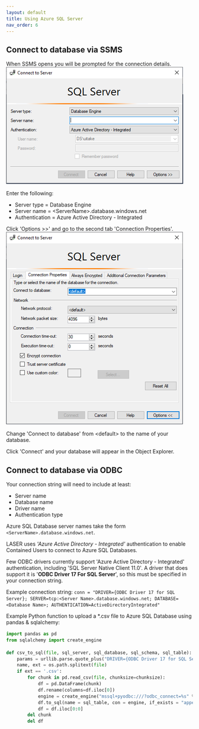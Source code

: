 ```yaml
---
layout: default
title: Using Azure SQL Server
nav_order: 6
---
```


## Connect to database via SSMS

When SSMS opens you will be prompted for the connection details.  
	![ssms_connect_to_server_1.png](./images/using_azure_sql_database/ssms_connect_to_server_1.png)

Enter the following:
- Server type = Database Engine
- Server name = \<ServerName>.database.windows.net
- Authentication = Azure Active Directory - Integrated

Click 'Options >>' and go to the second tab 'Connection Properties'.
	![ssms_connect_to_server_2.png](./images/using_azure_sql_database/ssms_connect_to_server_2.png)

Change 'Connect to database' from \<default> to the name of your database.

Click 'Connect' and your database will appear in the Object Explorer.

## Connect to database via ODBC

Your connection string will need to include at least:  
- Server name
- Database name
- Driver name 
- Authentication type

Azure SQL Database server names take the form `<ServerName>.database.windows.net`.

LASER uses _'Azure Active Directory - Integrated'_ authentication to enable Contained Users to connect to Azure SQL Databases.

Few ODBC drivers currently support 'Azure Active Directory - Integrated' authentication, including 'SQL Server Native Client 11.0'. A driver that does support it is '**ODBC Driver 17 For SQL Server**', so this must be specified in your connection string.

Example connection string: `conn = "DRIVER={ODBC Driver 17 for SQL Server}; SERVER=tcp:<Server Name>.database.windows.net; DATABASE=<Database Name>; AUTHENTICATION=ActiveDirectoryIntegrated"`

Example Python function to upload a *.csv file to Azure SQL Database using pandas & sqlalchemy:
```PYTHON
import pandas as pd
from sqlalchemy import create_engine

def csv_to_sql(file, sql_server, sql_database, sql_schema, sql_table):
    params = urllib.parse.quote_plus("DRIVER={ODBC Driver 17 for SQL Server};SERVER=tcp:" + sql_server + ";DATABASE=" + sql_database + ";Encrypt=yes;TrustServerCertificate=no;Connection Timeout=30;AUTHENTICATION=ActiveDirectoryIntegrated")
    name, ext = os.path.splitext(file)
    if ext == '.csv': 
        for chunk in pd.read_csv(file, chunksize=chunksize):
            df = pd.DataFrame(chunk)
            df.rename(columns=df.iloc[0])
            engine = create_engine("mssql+pyodbc:///?odbc_connect=%s" % params)
            df.to_sql(name = sql_table, con = engine, if_exists = "append", schema = sql_schema, index = False)
            df = df.iloc[0:0]
        del chunk
        del df
```